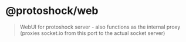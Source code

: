 # @protoshock/web
> WebUI for protoshock server - also functions as the internal proxy (proxies socket.io from this port to the actual socket server)